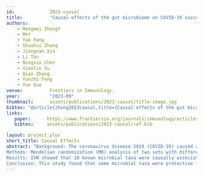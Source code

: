 ```yaml
---
id:             2023-causal
title:          "Causal effects of the gut microbiome on COVID-19 susceptibility and severity: a two-sample Mendelian randomization study"
authors:        
    - Mengmei Zhong† 
    - Me† 
    - Yao Feng
    - Shaohui Zhang 
    - Jiangnan Xia
    - Li Tan 
    - Ningxin Chen
    - Xiaolin Su 
    - Qian Zhang
    - Yunzhi Feng
    - Yue Guo
venue:          Frontiers in Immunology.
year:           "2023-09"
thumbnail:      assets/publications/2023-causal/title-image.jpg
bibtex: "@article{zhong2023causal,title={Causal effects of the gut microbiome on COVID-19 susceptibility and severity: a two-sample Mendelian randomization study},author={Zhong, Meng-Mei and Xie, Jia-Hao and Feng, Yao and Zhang, Shao-Hui and Xia, Jiang-Nan and Tan, Li and Chen, Ning-Xin and Su, Xiao-Lin and Zhang, Qian and Feng, Yun-Zhi and others},journal={Frontiers in Immunology},volume={14},pages={1173974},year={2023},publisher={Frontiers Media SA}}"
links:
   paper:      https://www.frontiersin.org/journals/immunology/articles/10.3389/fimmu.2023.1173974/full
   bibtex:     assets/publications/2023-causal/ref.bib

layout: project_plus
short_title: Causal Effects
abstract: "Background: The coronavirus disease 2019 (COVID-19) caused a global pandemic, with potential severity. We aimed to investigate whether genetically predicted gut microbiome is associated with susceptibility and severity of COVID-19 risk.
Methods: Mendelian randomization (MR) analysis of two sets with different significance thresholds was carried out to infer the causal relationship between the gut microbiome and COVID-19. SNPs associated with the composition of the gut microbiome (n = 5,717,754) and with COVID-19 susceptibility (n = 14,328,058), COVID-19 severity (n = 11,707,239), and COVID-19 hospitalization (n = 12,018,444) from publicly available genome-wide association studies (GWAS). The random-effect inverse variance weighted (IVW) method was used to determine causality. Three more MR techniques—MR Egger, weighted median, and weighted mode—and a thorough sensitivity analysis were also used to confirm the findings.
Results: IVW showed that 18 known microbial taxa were causally associated with COVID-19. Among them, six microbial taxa were causally associated with COVID-19 susceptibility; seven microbial taxa were causally associated with COVID-19 severity ; five microbial taxa were causally associated with COVID-19 hospitalization. Sensitivity analyses showed no evidence of pleiotropy or heterogeneity. Then, the predicted 37 species of the gut microbiome deserve further study.
Conclusion: This study found that some microbial taxa were protective factors or risky factors for COVID-19, which may provide helpful biomarkers for asymptomatic diagnosis and potential therapeutic targets for COVID-19."
---
```

